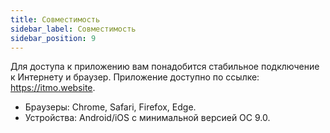 ```yaml
---
title: Совместимость
sidebar_label: Совместимость
sidebar_position: 9
---
```

Для доступа к приложению вам понадобится стабильное подключение к Интернету и браузер. Приложение доступно по ссылке: https://itmo.website.  
* Браузеры: Chrome, Safari, Firefox, Edge.
* Устройства: Android/iOS с минимальной версией ОС 9.0.